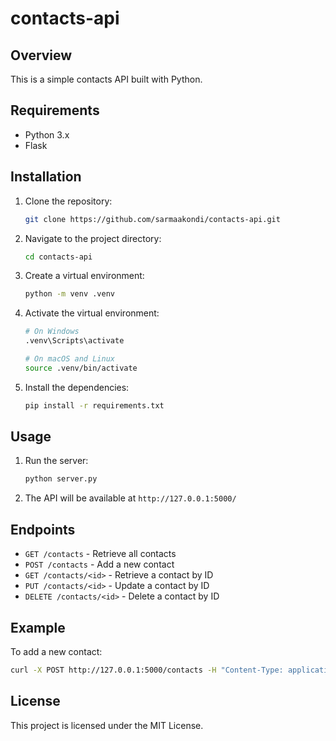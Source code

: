 # contacts-api

## Overview

This is a simple contacts API built with Python.

## Requirements

-   Python 3.x
-   Flask

## Installation

1. Clone the repository:
    ```sh
    git clone https://github.com/sarmaakondi/contacts-api.git
    ```
2. Navigate to the project directory:
    ```sh
    cd contacts-api
    ```
3. Create a virtual environment:
    ```sh
    python -m venv .venv
    ```
4. Activate the virtual environment:

    ```sh
    # On Windows
    .venv\Scripts\activate

    # On macOS and Linux
    source .venv/bin/activate
    ```

5. Install the dependencies:
    ```sh
    pip install -r requirements.txt
    ```

## Usage

1. Run the server:
    ```sh
    python server.py
    ```
2. The API will be available at `http://127.0.0.1:5000/`

## Endpoints

-   `GET /contacts` - Retrieve all contacts
-   `POST /contacts` - Add a new contact
-   `GET /contacts/<id>` - Retrieve a contact by ID
-   `PUT /contacts/<id>` - Update a contact by ID
-   `DELETE /contacts/<id>` - Delete a contact by ID

## Example

To add a new contact:

```sh
curl -X POST http://127.0.0.1:5000/contacts -H "Content-Type: application/json" -d '{"name": "John Doe", "phone": "123-456-7890"}'
```

## License

This project is licensed under the MIT License.
